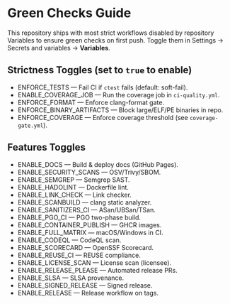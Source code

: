 # Green Checks Guide

This repository ships with most strict workflows disabled by repository Variables to ensure green checks on first push.
Toggle them in Settings → Secrets and variables → **Variables**.

## Strictness Toggles (set to `true` to enable)
- ENFORCE_TESTS — Fail CI if `ctest` fails (default: soft-fail).
- ENABLE_COVERAGE_JOB — Run the coverage job in `ci-quality.yml`.
- ENFORCE_FORMAT — Enforce clang-format gate.
- ENFORCE_BINARY_ARTIFACTS — Block large/ELF/PE binaries in repo.
- ENFORCE_COVERAGE — Enforce coverage threshold (see `coverage-gate.yml`).

## Features Toggles
- ENABLE_DOCS — Build & deploy docs (GitHub Pages).
- ENABLE_SECURITY_SCANS — OSV/Trivy/SBOM.
- ENABLE_SEMGREP — Semgrep SAST.
- ENABLE_HADOLINT — Dockerfile lint.
- ENABLE_LINK_CHECK — Link checker.
- ENABLE_SCANBUILD — clang static analyzer.
- ENABLE_SANITIZERS_CI — ASan/UBSan/TSan.
- ENABLE_PGO_CI — PGO two-phase build.
- ENABLE_CONTAINER_PUBLISH — GHCR images.
- ENABLE_FULL_MATRIX — macOS/Windows in CI.
- ENABLE_CODEQL — CodeQL scan.
- ENABLE_SCORECARD — OpenSSF Scorecard.
- ENABLE_REUSE_CI — REUSE compliance.
- ENABLE_LICENSE_SCAN — License scan (licensee).
- ENABLE_RELEASE_PLEASE — Automated release PRs.
- ENABLE_SLSA — SLSA provenance.
- ENABLE_SIGNED_RELEASE — Signed release.
- ENABLE_RELEASE — Release workflow on tags.
